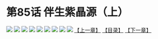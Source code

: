 # 第85话 伴生紫晶源（上）
![](https://mhpic.xiaomingtaiji.net/comic/D/斗破苍穹拆分版/85话/1.jpg-zymk.middle.webp)
![](https://mhpic.xiaomingtaiji.net/comic/D/斗破苍穹拆分版/85话/2.jpg-zymk.middle.webp)
![](https://mhpic.xiaomingtaiji.net/comic/D/斗破苍穹拆分版/85话/3.jpg-zymk.middle.webp)
![](https://mhpic.xiaomingtaiji.net/comic/D/斗破苍穹拆分版/85话/4.jpg-zymk.middle.webp)
![](https://mhpic.xiaomingtaiji.net/comic/D/斗破苍穹拆分版/85话/5.jpg-zymk.middle.webp)
![](https://mhpic.xiaomingtaiji.net/comic/D/斗破苍穹拆分版/85话/6.jpg-zymk.middle.webp)
![](https://mhpic.xiaomingtaiji.net/comic/D/斗破苍穹拆分版/85话/7.jpg-zymk.middle.webp)
![](https://mhpic.xiaomingtaiji.net/comic/D/斗破苍穹拆分版/85话/8.jpg-zymk.middle.webp)
![](https://mhpic.xiaomingtaiji.net/comic/D/斗破苍穹拆分版/85话/9.jpg-zymk.middle.webp)
[【上一章】](./84.md)
[【目录】](./README.md)
[【下一章】](./86.md)
